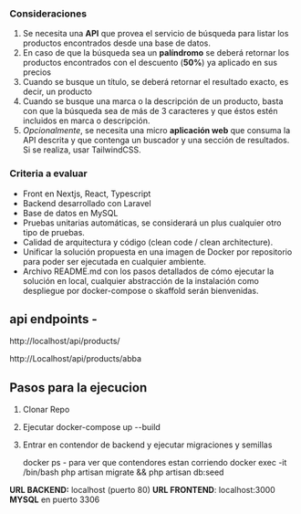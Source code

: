 
### Consideraciones

1. Se necesita una **API** que provea el servicio de búsqueda para listar los productos encontrados desde una base de datos.
2. En caso de que la búsqueda sea un **palíndromo** se deberá retornar los productos encontrados con el descuento (**50%**) ya aplicado en sus precios
3. Cuando se busque un título, se deberá retornar el resultado exacto, es decir, un producto
4. Cuando se busque una marca o la descripción de un producto, basta con que la búsqueda sea de más de 3 caracteres y que éstos estén incluidos en marca o descripción.
5. *Opcionalmente*, se necesita una micro **aplicación web** que consuma la API descrita y que contenga un buscador y una sección de resultados. Si se realiza, usar TailwindCSS.


### Criteria a evaluar

- Front en Nextjs, React, Typescript
- Backend desarrollado con Laravel
- Base de datos en MySQL
- Pruebas unitarias automáticas, se considerará un plus cualquier otro tipo de pruebas.
- Calidad de arquitectura y código (clean code / clean architecture).
- Unificar la solución propuesta en una imagen de Docker por repositorio para poder ser ejecutada en cualquier ambiente.
- Archivo README.md con los pasos detallados de cómo ejecutar la solución en local, cualquier  abstracción  de  la  instalación como despliegue por docker-compose o skaffold serán bienvenidas.


## api endpoints - 
http://localhost/api/products/

http://Localhost/api/products/abba



## Pasos para la ejecucion
 1. Clonar Repo
 2. Ejecutar docker-compose up --build
 3. Entrar en contendor de backend y ejecutar migraciones y semillas 
 
    docker ps - para ver que contendores estan corriendo 
    docker exec -it <containerBackEndID> /bin/bash
    php artisan migrate && php artisan db:seed


**URL BACKEND:** localhost (puerto 80) 
**URL FRONTEND**: localhost:3000 
**MYSQL** en puerto 3306
